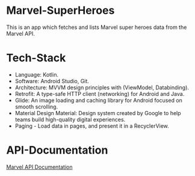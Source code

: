 # Marvel-SuperHeroes
This is an app which fetches and lists Marvel super heroes data from the Marvel API.

# Tech-Stack 

* Language: Kotlin.
* Software: Android Studio, Git.
* Architecture: MVVM design principles with (ViewModel, Databinding).
* Retrofit: A type-safe HTTP client (networking) for Android and Java.
* Glide: An image loading and caching library for Android focused on smooth scrolling.
* Material Design Material: Design system created by Google to help teams build high-quality digital experiences.
* Paging - Load data in pages, and present it in a RecyclerView.

# API-Documentation
[Marvel API Documentation](https://developer.marvel.com/documentation/authorization)
